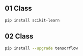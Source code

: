 ## 01 Class 
```bash
pip install scikit-learn
```
## 02 Class 
```bash
pip install --upgrade tensorflow
```
